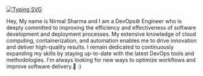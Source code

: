 <a href="https://git.io/typing-svg"><img src="https://readme-typing-svg.demolab.com?font=Fira+Code&pause=1000&width=435&lines=Hi%2C+there+my+name+is+nirmal+sharma" alt="Typing SVG" /></a>

Hey, My name is Nirmal Sharma and I am a DevOps⚙️ Engineer who is deeply committed to improving the efficiency and effectiveness of software development and deployment processes. My extensive knowledge of cloud computing, containerization, and automation enables me to drive innovation and deliver high-quality results. I remain dedicated to continuously expanding my skills by staying up-to-date with the latest DevOps tools and methodologies. I'm always looking for new ways to optimize workflows and improve software delivery.🤖 :)
